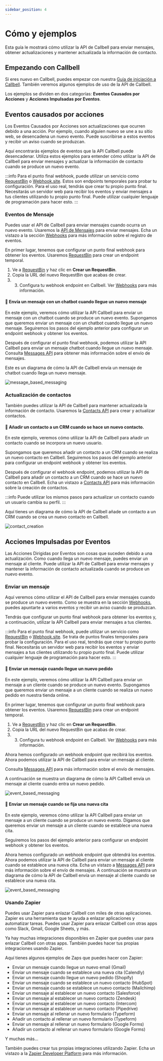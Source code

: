 ```yaml
---
sidebar_position: 4
---
```


# Cómo y ejemplos

Esta guía le mostrará cómo utilizar la API de Callbell para enviar mensajes, obtener actualizaciones y mantener actualizada la información de contacto.

## Empezando con Callbell

Si eres nuevo en Callbell, puedes empezar con nuestra [Guía de iniciación a Callbell](/bot/getting_started).
También veremos algunos ejemplos de uso de la API de Callbell.

Los ejemplos se dividen en dos categorías: **Eventos Causados por Acciones** y **Acciones Impulsadas por Eventos**.

## Eventos causados por acciones

Los Eventos Causados por Acciones son actualizaciones que ocurren debido a una acción. Por ejemplo, cuando alguien nuevo se une a su sitio web, se desencadena un nuevo evento. Puede suscribirse a estos eventos y recibir un aviso cuando se produzcan.

Aquí encontrarás ejemplos de eventos que la API Callbell puede desencadenar. Utiliza estos ejemplos para entender cómo utilizar la API de Callbell para enviar mensajes y actualizar la información de contacto cuando se produce un nuevo evento.

:::info
Para el punto final webhook, puede utilizar un servicio como [RequestBin](https://requestbin.com/) o [Webhook.site](https://webhook.site/). Estos son endpoints temporales para probar tu configuración. Para el uso real, tendrás que crear tu propio punto final. Necesitarás un servidor web para recibir los eventos y enviar mensajes a tus clientes utilizando tu propio punto final. Puede utilizar cualquier lenguaje de programación para hacer esto.
:::

### Eventos de Mensaje

Puedes usar el API de Callbell para enviar mensajes cuando ocurra un nuevo evento.
Usaremos la [API de Mensajes](/api/reference/messages_api/introduction) para enviar mensajes. Echa un vistazo a la sección [Webhooks](/api/reference/webhooks/introduction) para más información sobre el registro de eventos.

En primer lugar, tenemos que configurar un punto final webhook para obtener los eventos. Usaremos [RequestBin](https://requestbin.com/) para crear un endpoint temporal.

1. Ve a [RequestBin](https://requestbin.com/) y haz clic en **Crear un RequestBin**.
2. Copia la URL del nuevo RequestBin que acabas de crear.
3. 3. Configura tu webhook endpoint en Callbell. Ver [Webhooks](/api/reference/webhooks/introduction) para más información.

#### 🤖 Envía un mensaje con un chatbot cuando llegue un nuevo mensaje

En este ejemplo, veremos cómo utilizar la API Callbell para enviar un mensaje con un chatbot cuando se produce un nuevo evento. Supongamos que queremos enviar un mensaje con un chatbot cuando llegue un nuevo mensaje. Seguiremos los pasos del ejemplo anterior para configurar un endpoint webhook y obtener los eventos.

Después de configurar el punto final webhook, podemos utilizar la API Callbell para enviar un mensaje chatbot cuando llegue un nuevo mensaje. Consulta [Messages API](/api/reference/messages_api/introduction) para obtener más información sobre el envío de mensajes.

Este es un diagrama de cómo la API de Callbell envía un mensaje de chatbot cuando llega un nuevo mensaje.

![message_based_messaging](./assets/message_chatbot.png)

### Actualización de contactos

También puedes utilizar la API de Callbell para mantener actualizada la información de contacto.
Usaremos la [Contacts API](/api/reference/contacts_api/introduction) para crear y actualizar contactos.

#### 📝 Añadir un contacto a un CRM cuando se hace un nuevo contacto.

En este ejemplo, veremos cómo utilizar la API de Callbell para añadir un contacto cuando se incorpora un nuevo usuario.

Supongamos que queremos añadir un contacto a un CRM cuando se realiza un nuevo contacto en Callbell. Seguiremos los pasos del ejemplo anterior para configurar un endpoint webhook y obtener los eventos.

Después de configurar el webhook endpoint, podemos utilizar la API de Callbell para añadir un contacto a un CRM cuando se hace un nuevo contacto en Callbell. Echa un vistazo a [Contacts API](/api/reference/contacts_api/introduction) para más información sobre la creación de contactos.

:::info
Puede utilizar los mismos pasos para actualizar un contacto cuando un usuario cambia su perfil.
:::

Aquí tienes un diagrama de cómo la API de Callbell añade un contacto a un CRM cuando se crea un nuevo contacto en Callbell.

![contact_creation](./assets/create_contact.png)

## Acciones Impulsadas por Eventos

Las Acciones Dirigidas por Eventos son cosas que suceden debido a una actualización. Como cuando llega un nuevo mensaje, puedes enviar un mensaje al cliente. Puede utilizar la API de Callbell para enviar mensajes y mantener la información de contacto actualizada cuando se produce un nuevo evento.

### Enviar un mensaje

Aquí veremos cómo utilizar el API de Callbell para enviar mensajes cuando se produce un nuevo evento. Como se muestra en la sección [Webhooks](/api/reference/webhooks/introduction), puedes apuntarte a varios eventos y recibir un aviso cuando se produzcan.

Tendrás que configurar un punto final webhook para obtener los eventos y, a continuación, utilizar la API Callbell para enviar mensajes a tus clientes.

:::info
Para el punto final webhook, puede utilizar un servicio como [RequestBin](https://requestbin.com/) o [Webhook.site](https://webhook.site/). Se trata de puntos finales temporales para probar la configuración. Para el uso real, tendrás que crear tu propio punto final.
Necesitarás un servidor web para recibir los eventos y enviar mensajes a tus clientes utilizando tu propio punto final. Puede utilizar cualquier lenguaje de programación para hacer esto.
:::

#### 🛒 Enviar un mensaje cuando llegue un nuevo pedido

En este ejemplo, veremos cómo utilizar la API Callbell para enviar un mensaje a un cliente cuando se produce un nuevo evento.
Supongamos que queremos enviar un mensaje a un cliente cuando se realiza un nuevo pedido en nuestra tienda online.

En primer lugar, tenemos que configurar un punto final webhook para obtener los eventos. Usaremos [RequestBin](https://requestbin.com/) para crear un endpoint temporal.

1. Ve a [RequestBin](https://requestbin.com/) y haz clic en **Crear un RequestBin**.
2. Copia la URL del nuevo RequestBin que acabas de crear.
3. 3. Configura tu webhook endpoint en Callbell. Ver [Webhooks](/api/reference/webhooks/introduction) para más información.

Ahora hemos configurado un webhook endpoint que recibirá los eventos. Ahora podemos utilizar la API de Callbell para enviar un mensaje al cliente.

Consulta [Messages API](/api/reference/messages_api/introduction) para más información sobre el envío de mensajes.

A continuación se muestra un diagrama de cómo la API Callbell envía un mensaje al cliente cuando entra un nuevo pedido.

![event_based_messaging](./assets/orders_example.png)

#### 📅 Enviar un mensaje cuando se fija una nueva cita

En este ejemplo, veremos cómo utilizar la API Callbell para enviar un mensaje a un cliente cuando se produce un nuevo evento.
Digamos que queremos enviar un mensaje a un cliente cuando se establece una nueva cita.

Seguiremos los pasos del ejemplo anterior para configurar un endpoint webhook y obtener los eventos.

Ahora hemos configurado un webhook endpoint que obtendrá los eventos. Ahora podemos utilizar la API de Callbell para enviar un mensaje al cliente cuando se establece una nueva cita. Echa un vistazo a [Messages API](/api/reference/messages_api/introduction) para más información sobre el envío de mensajes. A continuación se muestra un diagrama de cómo la API de Callbell envía un mensaje al cliente cuando se establece una nueva cita.

![event_based_messaging](./assets/appointments_example.png)

### Usando Zapier

Puedes usar Zapier para enlazar Callbell con miles de otras aplicaciones. Zapier es una herramienta que te ayuda a enlazar aplicaciones y automatizar tareas. Puedes usar Zapier para enlazar Callbell con otras apps como Slack, Gmail, Google Sheets, y más.

Ya hay muchas integraciones disponibles en Zapier que puedes usar para enlazar Callbell con otras apps. También puedes hacer tus propias integraciones usando Zapier.

Aquí tienes algunos ejemplos de Zaps que puedes hacer con Zapier:

- Enviar un mensaje cuando llegue un nuevo email (Gmail)
- Enviar un mensaje cuando se establece una nueva cita (Calendly)
- Enviar un mensaje cuando llegue un nuevo pedido (Shopify)
- Enviar un mensaje cuando se establece un nuevo contacto (HubSpot)
- Enviar un mensaje cuando se establece un nuevo contacto (Mailchimp)
- Enviar un mensaje al establecer un nuevo contacto (Salesforce)
- Enviar un mensaje al establecer un nuevo contacto (Zendesk)
- Enviar un mensaje al establecer un nuevo contacto (Intercom)
- Enviar un mensaje al establecer un nuevo contacto (Pipedrive)
- Enviar un mensaje al rellenar un nuevo formulario (Typeform)
- Añadir un contacto al rellenar un nuevo formulario (Typeform)
- Enviar un mensaje al rellenar un nuevo formulario (Google Forms)
- Añadir un contacto al rellenar un nuevo formulario (Google Forms)

Y muchas más...

También puedes crear tus propias integraciones utilizando Zapier. Echa un vistazo a la [Zapier Developer Platform](https://zapier.com/developer) para más información.
